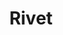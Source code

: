 ---
title: Rivet
description: "Rivet is a focused set of front end UI components, as well as a place for documenting good UX, accessibility, and design practices. It serves as a developer’s guide for when and how to use certain patterns and how to implement them in an accessible way."
heroImage: "http://www.fillmurray.com/g/600/400"
sections:
  -
    image: "../img/about-why-we-built.jpg"
    title: "Why did we build Rivet?"
    teaser: 'We recognized that the lack of standard design patterns in software development <a href="../blog/why-we-built-rivet/">led to disjointed user experiences</a>. A design system contains assets developers can use to create patterns across software titles. It also gathers input from designers and developers university-wide to solve problems and suggest solutions. Rivet’s single source of assets makes it easier to work on and maintain projects.'
    slug: "why-did-we-build-it"
  -
    title: "Who supports Rivet?"
    teaser: 'IU’s User Experience office is home to Rivet’s support team. They’re working to respond and quickly adapt Rivet as the IT landscape evolves. The Rivet team knows developers need guidance and support, and they’re making sure to meet those needs.'
    slug: "who-supports-it"
    ctaText: "See our roadmap"
    ctaLink: "../roadmap"
    members:
      -
        name: "Levi McGranahan"
        title: "Design System Lead"
        avatar: "../img/team/levi-thumbnail.jpg"
      -
        name: "Madeline Grdina"
        title: "UX Architect"
        avatar: "../img/team/madeline-thumbnail.jpg"
      -
        name: "Scott Anthony Murray"
        title: "Developer Advocate"
        avatar: "https://ux.iu.edu/img/scott-thumbnail.jpg"
      -
        name: "Rachel O'Connor"
        title: "Front-end Developer"
        avatar: "../img/team/rachel-thumbnail.jpg"
      -
        name: "Zachary Todd"
        title: "Front-end Developer"
        avatar: "../img/team/zach-thumbnail.jpg"
  -
    image: "../img/about-dev-process.png"
    title: "What is our development process?"
    teaser: "A design system is always evolving, and we welcome collaboration with designers and developers to make Rivet even better. Proposals for content or design changes can be submitted as Github issues, then reviewed based on usability, flexibility, accessibility, visual design, and content."
    slug: "how-do-we-develop-it"
    ctaText: "See our backlog"
    ctaLink: "https://github.com/orgs/indiana-university/projects/2"
---